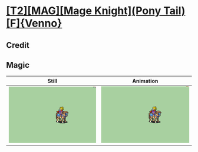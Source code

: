 # [\[T2\]\[MAG\]\[Mage Knight\]\(Pony Tail\)\[F\]{Venno}](../)

## Credit


	
## Magic

| Still | Animation |
| :---: | :-------: |
| ![Magic still](./Magic_000.png) | ![Magic animation](./Magic.gif) |
